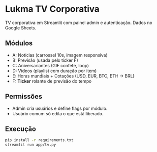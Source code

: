 # Lukma TV Corporativa

TV corporativa em Streamlit com painel admin e autenticação. Dados no Google Sheets.

## Módulos
- A: Notícias (carrossel 10s, imagem responsiva)
- B: Previsão (usada pelo ticker F)
- C: Aniversariantes (GIF confete, loop)
- D: Vídeos (playlist com duração por item)
- E: Horas mundiais + Cotações (USD, EUR, BTC, ETH → BRL)
- F: **Ticker** rolante de previsão do tempo

## Permissões
- Admin cria usuários e define flags por módulo.
- Usuário comum só edita o que está liberado.

## Execução
```bash
pip install -r requirements.txt
streamlit run app/tv.py
